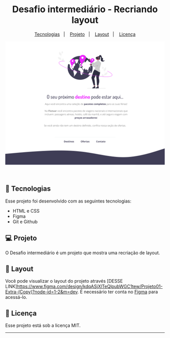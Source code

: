 <h1 align="center">Desafio intermediário - Recriando layout </h1>



<p align="center">
  <a href="#-tecnologias">Tecnologias</a>&nbsp;&nbsp;&nbsp;|&nbsp;&nbsp;&nbsp;
  <a href="#-projeto">Projeto</a>&nbsp;&nbsp;&nbsp;|&nbsp;&nbsp;&nbsp;
  <a href="#-layout">Layout</a>&nbsp;&nbsp;&nbsp;|&nbsp;&nbsp;&nbsp;
  <a href="#memo-licença">Licença</a>
</p>

<p align="center">
  <img alt="License" src="assets/Desktop.png">
</p>

<br>



## 🚀 Tecnologias

Esse projeto foi desenvolvido com as seguintes tecnologias:

- HTML e CSS
- Figma
- Git e Github

## 💻 Projeto

O Desafio intermediário é um projeto que mostra uma recriação de layout.

## 🔖 Layout

Você pode visualizar o layout do projeto através [DESSE LINK]https://www.figma.com/design/kdqASjXlTeQlpubWGC1tew/Projeto01-Extra-(Copy)?node-id=1-2&m=dev. É necessário ter conta no [Figma](https://figma.com) para acessá-lo.

## :memo: Licença

Esse projeto está sob a licença MIT.

---


